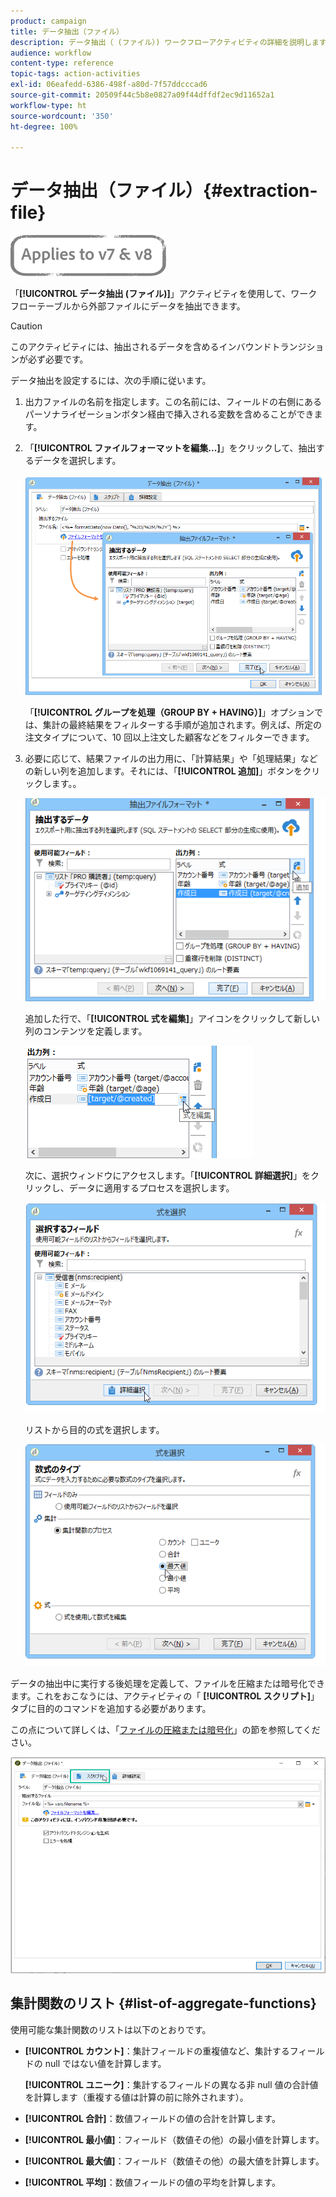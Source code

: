 ```yaml
---
product: campaign
title: データ抽出（ファイル）
description: データ抽出（ (ファイル）) ワークフローアクティビティの詳細を説明します
audience: workflow
content-type: reference
topic-tags: action-activities
exl-id: 06eafedd-6386-498f-a80d-7f57ddcccad6
source-git-commit: 20509f44c5b8e0827a09f44dffdf2ec9d11652a1
workflow-type: ht
source-wordcount: '350'
ht-degree: 100%

---
```


# データ抽出（ファイル）{#extraction-file}

![](../../assets/common.svg)

「**[!UICONTROL データ抽出 (ファイル)]**」アクティビティを使用して、ワークフローテーブルから外部ファイルにデータを抽出できます。

>[!CAUTION]
>
>このアクティビティには、抽出されるデータを含めるインバウンドトランジションが必ず必要です。

データ抽出を設定するには、次の手順に従います。

1. 出力ファイルの名前を指定します。この名前には、フィールドの右側にあるパーソナライゼーションボタン経由で挿入される変数を含めることができます。
1. 「**[!UICONTROL ファイルフォーマットを編集...]**」をクリックして、抽出するデータを選択します。

   ![](assets/s_advuser_extract_file_param.png)

   「**[!UICONTROL グループを処理（GROUP BY + HAVING）]**」オプションでは、集計の最終結果をフィルターする手順が追加されます。例えば、所定の注文タイプについて、10 回以上注文した顧客などをフィルターできます。

1. 必要に応じて、結果ファイルの出力用に、「計算結果」や「処理結果」などの新しい列を追加します。それには、「**[!UICONTROL 追加]**」ボタンをクリックします。。

   ![](assets/s_advuser_extract_file_add_col.png)

   追加した行で、「**[!UICONTROL 式を編集]**」アイコンをクリックして新しい列のコンテンツを定義します。

   ![](assets/s_advuser_extract_file_add_exp.png)

   次に、選択ウィンドウにアクセスします。「**[!UICONTROL 詳細選択]**」をクリックし、データに適用するプロセスを選択します。

   ![](assets/s_advuser_extract_file_advanced_selection.png)

   リストから目的の式を選択します。

   ![](assets/s_advuser_extract_file_agregate_values.png)

データの抽出中に実行する後処理を定義して、ファイルを圧縮または暗号化できます。これをおこなうには、アクティビティの「 **[!UICONTROL スクリプト]**」タブに目的のコマンドを追加する必要があります。

この点について詳しくは、「[ファイルの圧縮または暗号化](how-to-use-workflow-data.md#zipping-or-encrypting-a-file)」の節を参照してください。

![](assets/postprocessing_dataextraction.png)

## 集計関数のリスト {#list-of-aggregate-functions}

使用可能な集計関数のリストは以下のとおりです。

* **[!UICONTROL カウント]**：集計フィールドの重複値など、集計するフィールドの null ではない値を計算します。

   **[!UICONTROL ユニーク]**：集計するフィールドの異なる非 null 値の合計値を計算します（重複する値は計算の前に除外されます）。

* **[!UICONTROL 合計]**：数値フィールドの値の合計を計算します。
* **[!UICONTROL 最小値]**：フィールド（数値その他）の最小値を計算します。
* **[!UICONTROL 最大値]**：フィールド（数値その他）の最大値を計算します。
* **[!UICONTROL 平均]**：数値フィールドの値の平均を計算します。
